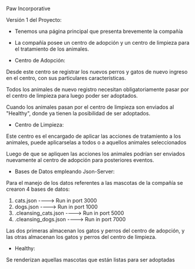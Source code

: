 Paw Incorporative

Versión 1 del Proyecto:


- Tenemos una página principal que presenta brevemente la compañía
- La compañía posee un centro de adopción y un centro de limpieza para el tratamiento de los animales.

- Centro de Adopción:

Desde este centro se registrar los nuevos perros y gatos de nuevo ingreso en el centro, con sus particulares características.

Todos los animales de nuevo registro necesitan obligatoriamente pasar por el centro de limpieza para luego poder ser adoptados. 

Cuando los animales pasan por el centro de limpieza son enviados al "Healthy", donde ya tienen la posibilidad de ser adoptados.





- Centro de Limpieza:

Este centro es el encargado de aplicar las acciones de tratamiento a los animales, puede aplicarselas a todos o a aquellos animales seleccionados

Luego de que se apliquen las acciones los animales podrían ser enviados nuevamente al centro de adopción para posteriores eventos.

- Bases de Datos empleando Json-Server:

Para el manejo de los datos referentes a las mascotas de la compañía se crearon 4 bases de datos:
1. cats.json ----> Run in port 3000
2. dogs.json   ----> Run in port 1000
3. .cleansing_cats.json  ----> Run in port 5000
3. .cleansing_dogs.json  ----> Run in port 7000

Las dos primeras almacenan los gatos y perros del centro de adopción, y las otras almacenan los gatos y perros del centro de limpieza.

- Healthy:

Se renderizan aquellas mascotas que están listas para ser adoptadas

